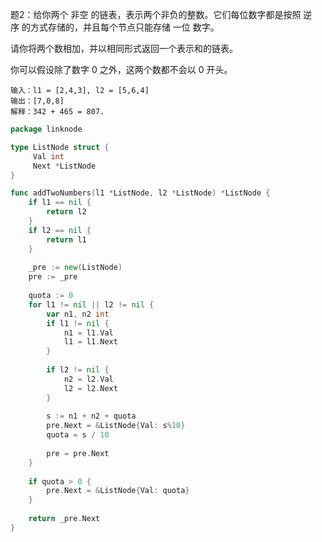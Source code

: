 题2：给你两个 非空 的链表，表示两个非负的整数。它们每位数字都是按照 逆序 的方式存储的，并且每个节点只能存储 一位 数字。

请你将两个数相加，并以相同形式返回一个表示和的链表。

你可以假设除了数字 0 之外，这两个数都不会以 0 开头。

```text
输入：l1 = [2,4,3], l2 = [5,6,4]
输出：[7,0,8]
解释：342 + 465 = 807.
```

```go
package linknode

type ListNode struct {
     Val int
     Next *ListNode
}

func addTwoNumbers(l1 *ListNode, l2 *ListNode) *ListNode {
    if l1 == nil {
		return l2
    }
	if l2 == nil {
		return l1
    }
	
	_pre := new(ListNode)
	pre := _pre
	
	quota := 0
	for l1 != nil || l2 != nil {
		var n1, n2 int
		if l1 != nil {
			n1 = l1.Val
			l1 = l1.Next
        }
		
		if l2 != nil {
			n2 = l2.Val
			l2 = l2.Next
        }
		
		s := n1 + n2 + quota
		pre.Next = &ListNode{Val: s%10}
		quota = s / 10
		
		pre = pre.Next
    }
	
	if quota > 0 {
		pre.Next = &ListNode{Val: quota}
    }
	
	return _pre.Next
}
```